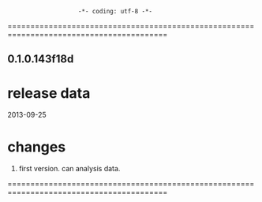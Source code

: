                         -*- coding: utf-8 -*-
=========================================================================================
## 0.1.0.143f18d ##

# release data # 
2013-09-25 

# changes #

1) first version. can analysis data.

=========================================================================================